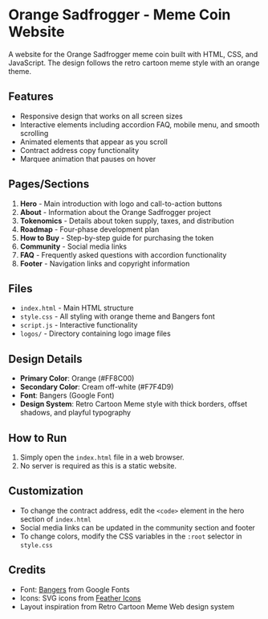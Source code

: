 # Orange Sadfrogger - Meme Coin Website

A website for the Orange Sadfrogger meme coin built with HTML, CSS, and JavaScript. The design follows the retro cartoon meme style with an orange theme.

## Features

- Responsive design that works on all screen sizes
- Interactive elements including accordion FAQ, mobile menu, and smooth scrolling
- Animated elements that appear as you scroll
- Contract address copy functionality
- Marquee animation that pauses on hover

## Pages/Sections

1. **Hero** - Main introduction with logo and call-to-action buttons
2. **About** - Information about the Orange Sadfrogger project
3. **Tokenomics** - Details about token supply, taxes, and distribution
4. **Roadmap** - Four-phase development plan
5. **How to Buy** - Step-by-step guide for purchasing the token
6. **Community** - Social media links
7. **FAQ** - Frequently asked questions with accordion functionality
8. **Footer** - Navigation links and copyright information

## Files

- `index.html` - Main HTML structure
- `style.css` - All styling with orange theme and Bangers font
- `script.js` - Interactive functionality
- `logos/` - Directory containing logo image files

## Design Details

- **Primary Color**: Orange (#FF8C00)
- **Secondary Color**: Cream off-white (#F7F4D9)
- **Font**: Bangers (Google Font)
- **Design System**: Retro Cartoon Meme style with thick borders, offset shadows, and playful typography

## How to Run

1. Simply open the `index.html` file in a web browser.
2. No server is required as this is a static website.

## Customization

- To change the contract address, edit the `<code>` element in the hero section of `index.html`
- Social media links can be updated in the community section and footer
- To change colors, modify the CSS variables in the `:root` selector in `style.css`

## Credits

- Font: [Bangers](https://fonts.google.com/specimen/Bangers) from Google Fonts
- Icons: SVG icons from [Feather Icons](https://feathericons.com/)
- Layout inspiration from Retro Cartoon Meme Web design system 